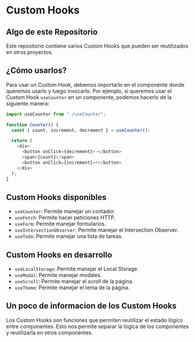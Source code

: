 # Custom Hooks

## Algo de este Repositorio

Este repositorio contiene varios Custom Hooks que pueden ser reutilizados en otros proyectos.

## ¿Cómo usarlos?

Para usar un Custom Hook, debemos importarlo en el componente donde queremos usarlo y luego invocarlo. Por ejemplo, si queremos usar el Custom Hook `useCounter` en un componente, podemos hacerlo de la siguiente manera:

```js
import useCounter from "./useCounter";

function Counter() {
  const { count, increment, decrement } = useCounter();

  return (
    <div>
      <button onClick={decrement}>-</button>
      <span>{count}</span>
      <button onClick={increment}>+</button>
    </div>
  );
}
```

## Custom Hooks disponibles

- `useCounter`: Permite manejar un contador.
- `useFetch`: Permite hacer peticiones HTTP.
- `useForm`: Permite manejar formularios.
- `useIntersectionObserver`: Permite manejar el Intersection Observer.
- `useTodo`: Permite manejar una lista de tareas.

## Custom Hooks en desarrollo

- `useLocalStorage`: Permite manejar el Local Storage.
- `useModal`: Permite manejar modales.
- `useScroll`: Permite manejar el scroll de la página.
- `useTheme`: Permite manejar el tema de la página.

## Un poco de informacion de los Custom Hooks

Los Custom Hooks son funciones que permiten reutilizar el estado lógico entre componentes. Esto nos permite separar la lógica de los componentes y reutilizarla en otros componentes.
